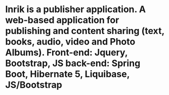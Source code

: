 # Inrik is a publisher application. A web-based application for publishing and content sharing (text, books, audio, video and Photo Albums). Front-end: Jquery, Bootstrap, JS back-end: Spring Boot, Hibernate 5, Liquibase, JS/Bootstrap


